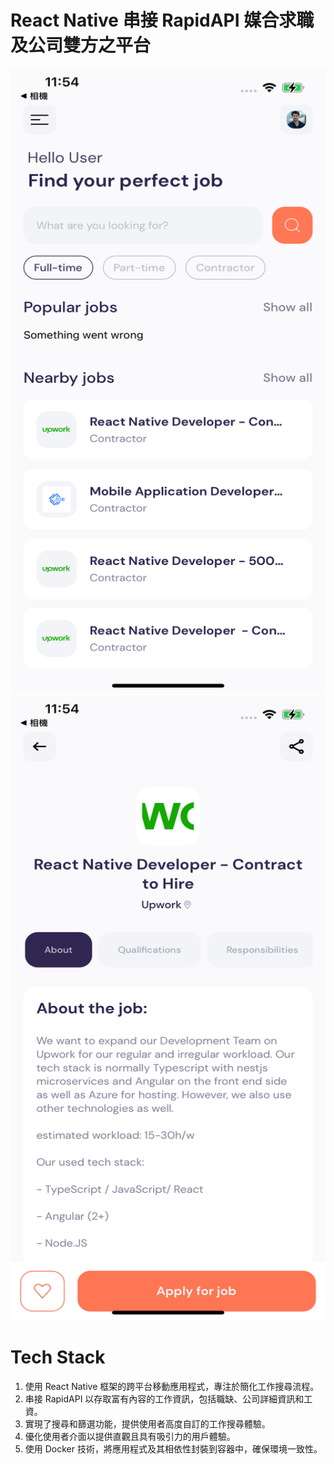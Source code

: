 # React Native 串接 RapidAPI 媒合求職及公司雙方之平台
<img src="https://github.com/ChihTsungLu/react-native/blob/main/rnhome.png" width="1080" height="1000" alt="Home Screen Image"/>
<img src="https://github.com/ChihTsungLu/react-native/blob/main/rn.png" width="1080" height="1000" alt="RN Screen Image"/>

# Tech Stack
1. 使用 React Native 框架的跨平台移動應用程式，專注於簡化工作搜尋流程。
2. 串接 RapidAPI 以存取富有內容的工作資訊，包括職缺、公司詳細資訊和工資。
3. 實現了搜尋和篩選功能，提供使用者高度自訂的工作搜尋體驗。
4. 優化使用者介面以提供直觀且具有吸引力的用戶體驗。
5. 使用 Docker 技術，將應用程式及其相依性封裝到容器中，確保環境一致性。
